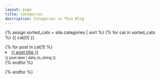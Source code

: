 ```yaml
---
layout: page
title: Categories
description: Categories in This Blog
---
```


{% assign sorted_cats = site.categories | sort %}
{% for cat in sorted_cats %}
<span id="{{ cat[0] }}" class="cat">{{ cat[0] }}</span>

<div class="post-list">
	{% for post in cat[1] %}
		<li>
			<a href="{{ post.url }}">{{ post.title }}</a><br>
			<small><time datetime="{{ post.date | date_to_xmlschema }}" class="post-date">{{ post.date | date_to_string }}</time></small>
		</li>
	{% endfor %}
</div>

{% endfor %}
